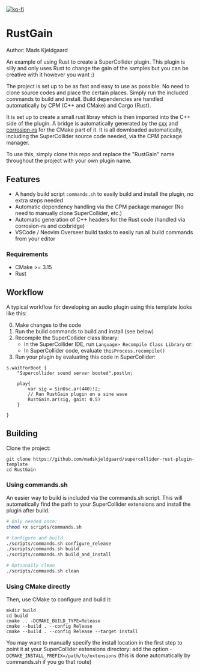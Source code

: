 [![ko-fi](https://ko-fi.com/img/githubbutton_sm.svg)](https://ko-fi.com/X8X6RXV10)

# RustGain

Author: Mads Kjeldgaard

An example of using Rust to create a SuperCollider plugin. This plugin is silly and only uses Rust to change the gain of the samples but you can be creative with it however you want :)

The project is set up to be as fast and easy to use as possible. No need to clone source codes and place the certain places. Simply run the included commands to build and install. Build dependencies are handled automatically by CPM (C++ and CMake) and Cargo (Rust).

It is set up to create a small rust libray which is then imported into the C++ side of the plugin. A bridge is automatically generated by the [cxx](https://cxx.rs/) and [corrosion-rs](https://corrosion-rs.github.io/corrosion/) for the CMake part of it. It is all downloaded automatically, including the SuperCollider source code needed, via the CPM package manager. 

To use this, simply clone this repo and replace the "RustGain" name throughout the project with your own plugin name.

## Features

- A handy build script `commands.sh` to easily build and install the plugin, no extra steps needed
- Automatic dependency handling via the CPM package manager (No need to manually clone SuperCollider, etc.)
- Automatic generation of C++ headers for the Rust code (handled via corrosion-rs and cxxbridge)
- VSCode / Neovim Overseer build tasks to easily run all build commands from your editor

### Requirements

- CMake >= 3.15
- Rust

## Workflow

A typical workflow for developing an audio plugin using this template looks like this:

0. Make changes to the code
1. Run the build commands to build and install (see below)
2. Recompile the SuperCollider class library:
    - In the SuperCollider IDE, run `Language> Recompile Class Library`
    or:
    - In SuperCollider code, evaluate `thisProcess.recompile()`
3. Run your plugin by evaluating this code in SuperCollider:

```supercollider
s.waitForBoot {
    "Supercollider sound server booted".postln;

    play{
        var sig = SinOsc.ar(440)!2;
        // Run RustGain plugin on a sine wave
        RustGain.ar(sig, gain: 0.5)
    }

}
```

## Building

Clone the project:

    git clone https://github.com/madskjeldgaard/supercollider-rust-plugin-template
    cd RustGain

### Using commands.sh

An easier way to build is included via the commands.sh script. This will automatically find the path to your SuperCollider extensions and install the plugin after build.

```bash
# Only needed once:
chmod +x scripts/commands.sh

# Configure and build
./scripts/commands.sh configure_release
./scripts/commands.sh build
./scripts/commands.sh build_and_install

# Optionally clean
./scripts/commands.sh clean
```

### Using CMake directly

Then, use CMake to configure and build it:

    mkdir build
    cd build
    cmake .. -DCMAKE_BUILD_TYPE=Release
    cmake --build . --config Release
    cmake --build . --config Release --target install

You may want to manually specify the install location in the first step to point it at your
SuperCollider extensions directory: add the option `-DCMAKE_INSTALL_PREFIX=/path/to/extensions` (this is done automatically by commands.sh if you go that route)
